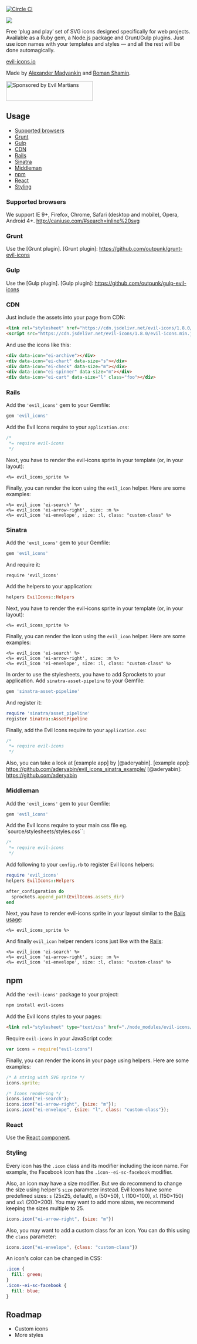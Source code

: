 [![Circle CI](https://circleci.com/gh/outpunk/evil-icons.svg?style=svg)](https://circleci.com/gh/outpunk/evil-icons)

![](http://evil-icons.io/assets/images/evil-icons.png)

Free ‘plug and play’ set of SVG icons designed specifically for web projects. Available as a Ruby gem, a Node.js package and Grunt/Gulp plugins. Just use icon names with your templates and styles — and all the rest will be done automagically.

[evil-icons.io](http://evil-icons.io)

Made by [Alexander Madyankin] and [Roman Shamin].

<a href="https://evilmartians.com/?utm_source=evil-icons">
<img src="https://evilmartians.com/badges/sponsored-by-evil-martians.svg" alt="Sponsored by Evil Martians" width="236" height="54">
</a>

[Alexander Madyankin]:  https://twitter.com/outpunk
[Roman Shamin]:         https://twitter.com/romanshamin

## Usage

* [Supported browsers](#supported-browsers)
* [Grunt](#grunt)
* [Gulp](#gulp)
* [CDN](#cdn)
* [Rails](#rails)
* [Sinatra](#sinatra)
* [Middleman](#middleman)
* [npm](#npm)
* [React](#react)
* [Styling](#styling)

### Supported browsers
We support IE 9+, Firefox, Chrome, Safari (desktop and mobile), Opera, Android 4+.
http://caniuse.com/#search=inline%20svg

### Grunt
Use the [Grunt plugin].
[Grunt plugin]: https://github.com/outpunk/grunt-evil-icons

### Gulp
Use the [Gulp plugin].
[Gulp plugin]: https://github.com/outpunk/gulp-evil-icons

### CDN

Just include the assets into your page from CDN:

```html
<link rel="stylesheet" href="https://cdn.jsdelivr.net/evil-icons/1.8.0/evil-icons.min.css">
<script src="https://cdn.jsdelivr.net/evil-icons/1.8.0/evil-icons.min.js"></script>
```


And use the icons like this:

```html
<div data-icon="ei-archive"></div>
<div data-icon="ei-chart" data-size="s"></div>
<div data-icon="ei-check" data-size="m"></div>
<div data-icon="ei-spinner" data-size="m"></div>
<div data-icon="ei-cart" data-size="l" class="foo"></div>
```

### Rails

Add the `'evil_icons'` gem to your Gemfile:
```ruby
gem 'evil_icons'
```

Add the Evil Icons require to your `application.css`:
```css
/*
 *= require evil-icons
 */
```

Next, you have to render the evil-icons sprite in your template (or, in your layout):
```erb
<%= evil_icons_sprite %>
```

Finally, you can render the icon using the `evil_icon` helper.
Here are some examples:
```erb
<%= evil_icon 'ei-search' %>
<%= evil_icon 'ei-arrow-right', size: :m %>
<%= evil_icon 'ei-envelope', size: :l, class: "custom-class" %>
```


### Sinatra

Add the `'evil_icons'` gem to your Gemfile:
```ruby
gem 'evil_icons'
```
And require it:
```
require 'evil_icons'
```

Add the helpers to your application:
```ruby
helpers EvilIcons::Helpers
```

Next, you have to render the evil-icons sprite in your template (or, in your layout):
```erb
<%= evil_icons_sprite %>
```

Finally, you can render the icon using the `evil_icon` helper.
Here are some examples:
```erb
<%= evil_icon 'ei-search' %>
<%= evil_icon 'ei-arrow-right', size: :m %>
<%= evil_icon 'ei-envelope', size: :l, class: "custom-class" %>
```

In order to use the stylesheets, you have to add Sprockets to your application.
Add `sinatra-asset-pipeline` to your Gemfile:
```ruby
gem 'sinatra-asset-pipeline'
```

And register it:
```ruby
require 'sinatra/asset_pipeline'
register Sinatra::AssetPipeline
```

Finally, add the Evil Icons require to your `application.css`:
```css
/*
 *= require evil-icons
 */
```

Also, you can take a look at [example app] by [@aderyabin].
[example app]: https://github.com/aderyabin/evil_icons_sinatra_example/
[@aderyabin]: https://github.com/aderyabin


### Middleman

Add the `'evil_icons'` gem to your Gemfile:
```ruby
gem 'evil_icons'
```

Add the Evil Icons require to your main css file eg.
`source/stylesheets/styles.css``:

```css
/*
 *= require evil-icons
 */
```

Add following to your `config.rb` to register Evil Icons helpers:

```ruby
require 'evil_icons'
helpers EvilIcons::Helpers

after_configuration do
  sprockets.append_path(EvilIcons.assets_dir)
end
```

Next, you have to render evil-icons sprite in your layout similar to the
[Rails usage](#rails):

```erb
<%= evil_icons_sprite %>
```

And finally `evil_icon` helper renders icons just like with the [Rails](#rails):

```erb
<%= evil_icon 'ei-search' %>
<%= evil_icon 'ei-arrow-right', size: :m %>
<%= evil_icon 'ei-envelope', size: :l, class: "custom-class" %>
```


## npm

Add the `'evil-icons'` package to your project:
```bash
npm install evil-icons
```

Add the Evil Icons styles to your pages:
```html
<link rel="stylesheet" type="text/css" href="./node_modules/evil-icons/assets/evil-icons.css">
```

Require `evil-icons` in your JavaScript code:
```js
var icons = require("evil-icons")
```

Finally, you can render the icons in your page using helpers.
Here are some examples:
```js
/* A string with SVG sprite */
icons.sprite;

/* Icons rendering */
icons.icon("ei-search");
icons.icon("ei-arrow-right", {size: "m"});
icons.icon("ei-envelope", {size: "l", class: "custom-class"});
```

### React
Use the [React component](https://github.com/saulhoward/react-evil-icons).

### Styling

Every icon has the `.icon` class and its modifier including the icon name. For example, the Facebook icon has the `.icon--ei-sc-facebook` modifier.

Also, an icon may have a size modifier. But we do recommend to change the size using helper's `size` parameter instead. Evil Icons have some predefined sizes: `s` (25x25, default), `m` (50×50), `l` (100×100), `xl` (150×150) and `xxl` (200×200). You may want to add more sizes, we recommend keeping the sizes multiple to 25.
```js
icons.icon("ei-arrow-right", {size: "m"})
```

Also, you may want to add a custom class for an icon.
You can do this using the `class` parameter:
```js
icons.icon("ei-envelope", {class: "custom-class"})
```

An icon's color can be changed in CSS:
```css
.icon {
  fill: green;
}
.icon--ei-sc-facebook {
  fill: blue;
}
```


## Roadmap
* Custom icons
* More styles
